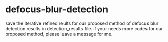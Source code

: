 # defocus-blur-detection
save the iterative refined reults for our proposed method of defocus blur detection results in detection_results file.
if your needs more codes for our proposed method, please leave a message for me. 
